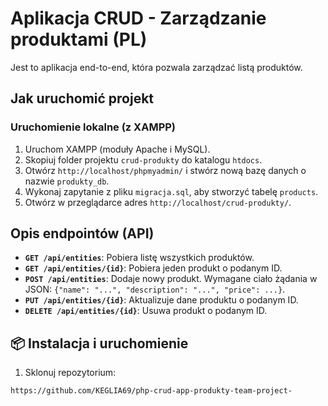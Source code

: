 # Aplikacja CRUD - Zarządzanie produktami (PL)

Jest to aplikacja end-to-end, która pozwala zarządzać listą produktów.

## Jak uruchomić projekt

### Uruchomienie lokalne (z XAMPP)

1.  Uruchom XAMPP (moduły Apache i MySQL).
2.  Skopiuj folder projektu `crud-produkty` do katalogu `htdocs`.
3.  Otwórz `http://localhost/phpmyadmin/` i stwórz nową bazę danych o nazwie `produkty_db`.
4.  Wykonaj zapytanie z pliku `migracja.sql`, aby stworzyć tabelę `products`.
5.  Otwórz w przeglądarce adres `http://localhost/crud-produkty/`.

## Opis endpointów (API)

*   **`GET /api/entities`**: Pobiera listę wszystkich produktów.
*   **`GET /api/entities/{id}`**: Pobiera jeden produkt o podanym ID.
*   **`POST /api/entities`**: Dodaje nowy produkt. Wymagane ciało żądania w JSON: `{"name": "...", "description": "...", "price": ...}`.
*   **`PUT /api/entities/{id}`**: Aktualizuje dane produktu o podanym ID.
*   **`DELETE /api/entities/{id}`**: Usuwa produkt o podanym ID.

## 📦 Instalacja i uruchomienie

1. Sklonuj repozytorium:
```bash
https://github.com/KEGLIA69/php-crud-app-produkty-team-project-
